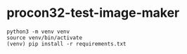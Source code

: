 # procon32-test-image-maker
```
python3 -m venv venv
source venv/bin/activate
(venv) pip install -r requirements.txt
```
